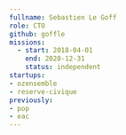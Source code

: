```yaml
---
fullname: Sebastien Le Goff
role: CTO
github: goffle
missions:
  - start: 2018-04-01
    end: 2020-12-31
    status: independent
startups:
- ozensemble
- reserve-civique
previously:
- pop
- eac   
---
```

